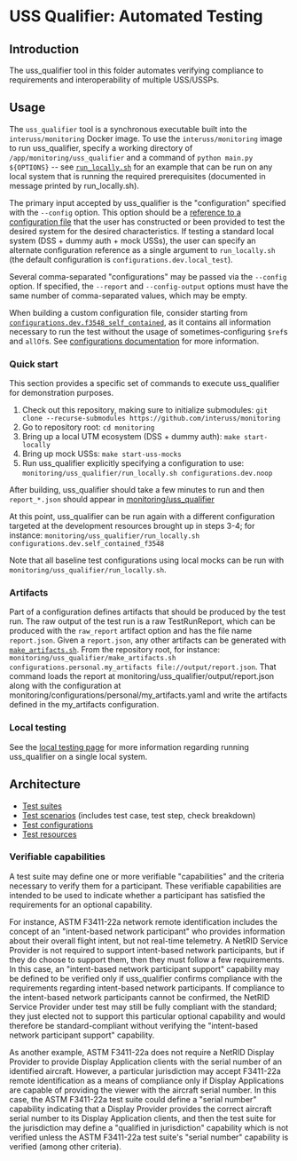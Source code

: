 # USS Qualifier: Automated Testing

## Introduction

The uss_qualifier tool in this folder automates verifying compliance to requirements and interoperability of multiple USS/USSPs.

## Usage

The `uss_qualifier` tool is a synchronous executable built into the `interuss/monitoring` Docker image.  To use the `interuss/monitoring` image to run uss_qualifier, specify a working directory of `/app/monitoring/uss_qualifier` and a command of `python main.py ${OPTIONS}` -- see [`run_locally.sh`](run_locally.sh) for an example that can be run on any local system that is running the required prerequisites (documented in message printed by run_locally.sh).

The primary input accepted by uss_qualifier is the "configuration" specified with the `--config` option.  This option should be a [reference to a configuration file](configurations/README.md) that the user has constructed or been provided to test the desired system for the desired characteristics.  If testing a standard local system (DSS + dummy auth + mock USSs), the user can specify an alternate configuration reference as a single argument to `run_locally.sh` (the default configuration is `configurations.dev.local_test`).

Several comma-separated "configurations" may be passed via the `--config` option.  If specified, the `--report` and `--config-output` options must have the same number of comma-separated values, which may be empty.

When building a custom configuration file, consider starting from [`configurations.dev.f3548_self_contained`](configurations/dev/f3548_self_contained.yaml), as it contains all information necessary to run the test without the usage of sometimes-configuring `$ref`s and `allOf`s.  See [configurations documentation](configurations/README.md) for more information.

### Quick start

This section provides a specific set of commands to execute uss_qualifier for demonstration purposes.

1. Check out this repository, making sure to initialize submodules: `git clone --recurse-submodules https://github.com/interuss/monitoring`
2. Go to repository root: `cd monitoring`
3. Bring up a local UTM ecosystem (DSS + dummy auth): `make start-locally`
4. Bring up mock USSs: `make start-uss-mocks`
5. Run uss_qualifier explicitly specifying a configuration to use: `monitoring/uss_qualifier/run_locally.sh configurations.dev.noop`

After building, uss_qualifier should take a few minutes to run and then `report_*.json` should appear in [monitoring/uss_qualifier](.)

At this point, uss_qualifier can be run again with a different configuration targeted at the development resources brought up in steps 3-4; for instance: `monitoring/uss_qualifier/run_locally.sh configurations.dev.self_contained_f3548`

Note that all baseline test configurations using local mocks can be run with `monitoring/uss_qualifier/run_locally.sh`.

### Artifacts

Part of a configuration defines artifacts that should be produced by the test run.  The raw output of the test run is a raw TestRunReport, which can be produced with the `raw_report` artifact option and has the file name `report.json`.  Given a `report.json`, any other artifacts can be generated with [`make_artifacts.sh`](./make_artifacts.sh).  From the repository root, for instance: `monitoring/uss_qualifier/make_artifacts.sh configurations.personal.my_artifacts file://output/report.json`.  That command loads the report at monitoring/uss_qualifier/output/report.json along with the configuration at monitoring/configurations/personal/my_artifacts.yaml and write the artifacts defined in the my_artifacts configuration.

### Local testing

See the [local testing page](local_testing.md) for more information regarding running uss_qualifier on a single local system.

## Architecture

* [Test suites](suites/README.md)
* [Test scenarios](scenarios/README.md) (includes test case, test step, check breakdown)
* [Test configurations](configurations/README.md)
* [Test resources](resources/README.md)

### Verifiable capabilities

A test suite may define one or more verifiable "capabilities" and the criteria necessary to verify them for a participant.  These verifiable capabilities are intended to be used to indicate whether a participant has satisfied the requirements for an optional capability.

For instance, ASTM F3411-22a network remote identification includes the concept of an "intent-based network participant" who provides information about their overall flight intent, but not real-time telemetry.  A NetRID Service Provider is not required to support intent-based network participants, but if they do choose to support them, then they must follow a few requirements.  In this case, an "intent-based network participant support" capability may be defined to be verified only if uss_qualifier confirms compliance with the requirements regarding intent-based network participants.  If compliance to the intent-based network participants cannot be confirmed, the NetRID Service Provider under test may still be fully compliant with the standard; they just elected not to support this particular optional capability and would therefore be standard-compliant without verifying the "intent-based network participant support" capability.

As another example, ASTM F3411-22a does not require a NetRID Display Provider to provide Display Application clients with the serial number of an identified aircraft.  However, a particular jurisdiction may accept F3411-22a remote identification as a means of compliance only if Display Applications are capable of providing the viewer with the aircraft serial number.  In this case, the ASTM F3411-22a test suite could define a "serial number" capability indicating that a Display Provider provides the correct aircraft serial number to its Display Application clients, and then the test suite for the jurisdiction may define a "qualified in jurisdiction" capability which is not verified unless the ASTM F3411-22a test suite's "serial number" capability is verified (among other criteria).

